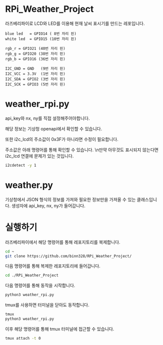 # RPi_Weather_Project
라즈베리파이로 LCD와 LED를 이용해 현재 날씨 표시기를 만드는 레포입니다.
```
blue led   = GPIO14 ( 8번 자리 핀)
white led  = GPIO15 (10번 자리 핀)

rgb_r = GPIO21 (40번 자리 핀)
rgb_g = GPIO20 (38번 자리 핀)
rgb_b = GPIO16 (36번 자리 핀)

I2C_GND = GND   (9번 자리 핀)
I2C_VCC = 3.3V  (1번 자리 핀)
I2C_SDA = GPIO2 (3번 자리 핀)
I2C_SCK = GPIO3 (5번 자리 핀)
```
# weather_rpi.py
api_key와 nx, ny를 직접 설정해주어야합니다.

해당 정보는 기상청 openapi에서 확인할 수 있습니다.

또한 i2c_lcd의 주소값이 0x3F가 아니라면 수정이 필요합니다.

주소값은 아래 명령어를 통해 확인할 수 있습니다. 
\n만약 아무것도 표시되지 않는다면 i2c_lcd 연결에 문제가 있는 것입니다.

```bash
i2cdetect -y 1
```

# weather.py
기상청에서 JSON 형식의 정보를 가져와 필요한 정보만을 가져올 수 있는 클래스입니다.
생성자에 api_key, nx, ny가 들어갑니다.

# 실행하기
라즈베리파이에서 해당 명령어를 통해 레포지토리를 복제합니다.
```bash
cd ~
git clone https://github.com/binn328/RPi_Weather_Project/
```

다음 명령어를 통해 복제한 레포지토리에 들어갑니다.
```bash
cd ./RPi_Weather_Project
```

다음 명령어를 통해 동작을 시작합니다.
```bash
python3 weather_rpi.py
```

tmux를 사용하면 터미널을 닫아도 동작합니다.
```bash
tmux
python3 weather_rpi.py
```

이후 해당 명령어를 통해 tmux 터미널에 접근할 수 있습니다.
```bash
tmux attach -t 0
```

